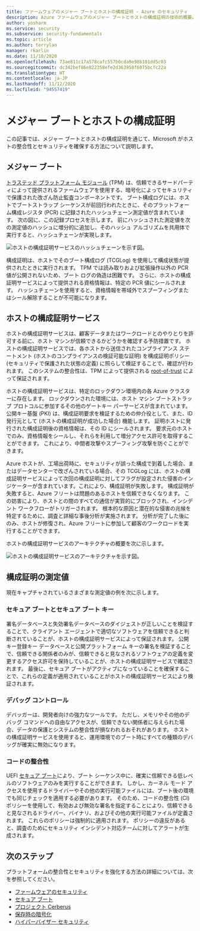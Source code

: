 ```yaml
---
title: ファームウェアのメジャー ブートとホストの構成証明 - Azure のセキュリティ
description: Azure ファームウェアのメジャー ブートとホストの構成証明の技術的概要。
author: yosharm
ms.service: security
ms.subservice: security-fundamentals
ms.topic: article
ms.author: terrylan
manager: rkarlin
ms.date: 11/10/2020
ms.openlocfilehash: 73ae811c17a578cafc557b0cda9e98b101dd5c03
ms.sourcegitcommit: dc342bef86e822358efe2d363958f6075bcfc22a
ms.translationtype: HT
ms.contentlocale: ja-JP
ms.lasthandoff: 11/12/2020
ms.locfileid: "94557419"
---
```

# <a name="measured-boot-and-host-attestation"></a>メジャー ブートとホストの構成証明
この記事では、メジャー ブートとホストの構成証明を通じて、Microsoft がホストの整合性とセキュリティを確保する方法について説明します。

## <a name="measured-boot"></a>メジャー ブート

[トラステッド プラットフォーム モジュール](https://docs.microsoft.com/windows/security/information-protection/tpm/trusted-platform-module-top-node) (TPM) は、信頼できるサードパーティによって提供されるファームウェアを使用する、暗号化によってセキュリティで保護された改ざん防止監査コンポーネントです。 ブート構成ログには、ホストでブートストラップ シーケンスが前回行われたときに、そのプラットフォーム構成レジスタ (PCR) に記録されたハッシュチェーン測定値が含まれています。 次の図に、この記録プロセスを示します。 前にハッシュされた測定値を次の測定値のハッシュに増分的に追加し、そのハッシュ アルゴリズムを共用体で実行すると、ハッシュチェーンが実現します。

![ホストの構成証明サービスのハッシュチェーンを示す図。](./media/measured-boot-host-attestation/hash-chaining.png)

構成証明は、ホストでそのブート構成ログ (TCGLog) を使用して構成状態が提供されたときに実行されます。 TPM では読み取りおよび拡張操作以外の PCR 値が公開されないため、ブート ログの偽造は困難です。 さらに、ホストの構成証明サービスによって提供される資格情報は、特定の PCR 値にシールされます。 ハッシュチェーンを使用すると、資格情報を帯域外でスプーフィングまたはシール解除することが不可能になります。

## <a name="host-attestation-service"></a>ホストの構成証明サービス

ホストの構成証明サービスは、顧客データまたはワークロードとのやりとりを許可する前に、ホスト マシンが信頼できるかどうかを確認する予防措置です。 ホストの構成証明サービスでは、各ホストから送信されたコンプライアンス ステートメント (ホストのコンプライアンスの検証可能な証明) を構成証明ポリシー (セキュリティで保護された状態の定義) に照らして検証することで、確認が行われます。 このシステムの整合性は、TPM によって提供される [root-of-trust](https://www.uefi.org/sites/default/files/resources/UEFI%20RoT%20white%20paper_Final%208%208%2016%20%28003%29.pdf) によって保証されます。

ホストの構成証明サービスは、特定のロックダウン環境内の各 Azure クラスターに存在します。 ロックダウンされた環境には、ホスト マシン ブートストラップ プロトコルに参加するその他のゲートキー パーサービスが含まれています。 公開キー基盤 (PKI) は、構成証明要求を検証するための仲介役として、また、ID 発行元として (ホストの構成証明が成功した場合) 機能します。 証明ホストに発行された構成証明後の資格情報は、その ID にシールされます。 要求元のホストでのみ、資格情報をシールし、それらを利用して増分アクセス許可を取得することができます。 これにより、中間者攻撃やスプーフィング攻撃を防ぐことができます。

Azure ホストが、工場出荷時に、セキュリティが誤った構成で到着した場合、またはデータセンターで改ざんされている場合、その TCGLog には、ホストの構成証明サービスによって次回の構成証明に対してフラグが設定された侵害のインジケーターが含まれています。これにより、構成証明が失敗します。 構成証明が失敗すると、Azure フリートは問題のあるホストを信頼できなくなります。 この妨害により、ホストとの間のすべての通信が実質的にブロックされ、インシデント ワークフローがトリガーされます。 根本的な原因と潜在的な侵害の兆候を特定するために、調査と詳細な事後分析が実施されます。 分析が完了した後にのみ、ホストが修復され、Azure フリートに参加して顧客のワークロードを実行することができます。

ホストの構成証明サービスのアーキテクチャの概要を次に示します。

![ホストの構成証明サービスのアーキテクチャを示す図。](./media/measured-boot-host-attestation/host-attestation-arch.png)

## <a name="attestation-measurements"></a>構成証明の測定値

現在キャプチャされているさまざまな測定値の例を次に示します。

### <a name="secure-boot-and-secure-boot-keys"></a>セキュア ブートとセキュア ブート キー
署名データベースと失効署名データベースのダイジェストが正しいことを検証することで、クライアント エージェントで適切なソフトウェアを信頼できると判断されていることが、ホストの構成証明サービスによって保証されます。 公開キー登録キー データベースと公開プラットフォーム キーの署名を検証することで、信頼できる関係者のみが、信頼できると見なされるソフトウェアの定義を変更するアクセス許可を保持していることが、ホストの構成証明サービスで確認されます。 最後に、セキュア ブートがアクティブになっていることを確保することで、これらの定義が適用されていることがホストの構成証明サービスにより検証されます。

### <a name="debug-controls"></a>デバッグ コントロール
デバッガーは、開発者向けの強力なツールです。 ただし、メモリやその他のデバッグ コマンドへの自由なアクセスが、信頼できない関係者に与えられた場合、データの保護とシステムの整合性が損なわれるおそれがあります。 ホストの構成証明サービスを使用すると、運用環境でのブート時にすべての種類のデバッグが確実に無効になります。

### <a name="code-integrity"></a>コードの整合性
UEFI [セキュア ブート](secure-boot.md)により、ブート シーケンス中に、確実に信頼できる低レベルのソフトウェアのみを実行することができます。 しかし、カーネル モード アクセスを使用するドライバーやその他の実行可能ファイルには、ブート後の環境でも同じチェックを適用する必要があります。 そのため、コードの整合性 (CI) ポリシーを使用して、有効および無効な署名を指定することにより、信頼できると見なされるドライバー、バイナリ、およびその他の実行可能ファイルが定義されます。 これらのポリシーは強制的に適用されます。 ポリシーの違反があると、調査のためにセキュリティ インシデント対応チームに対してアラートが生成されます。

## <a name="next-steps"></a>次のステップ
プラットフォームの整合性とセキュリティを強化する方法の詳細については、次を参照してください。

- [ファームウェアのセキュリティ](firmware.md)
- [セキュア ブート](secure-boot.md)
- [プロジェクト Cerberus](project-cerberus.md)
- [保存時の暗号化](encryption-atrest.md)
- [ハイパーバイザー セキュリティ](hypervisor.md)